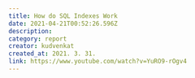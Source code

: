 ```yaml
---
title: How do SQL Indexes Work
date: 2021-04-21T00:52:26.596Z
description: 
category: report
creator: kudvenkat
created_at: 2021. 3. 31.
link: https://www.youtube.com/watch?v=YuRO9-rOgv4
---
```


